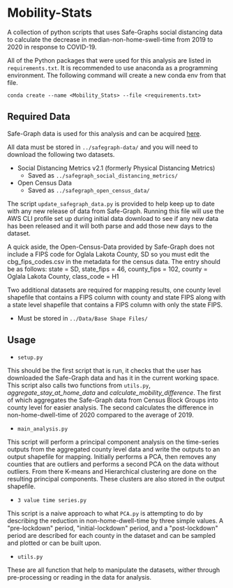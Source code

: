 # Mobility-Stats

A collection of python scripts that uses Safe-Graphs social distancing data to calculate the decrease in median-non-home-swell-time from 2019 to 2020 in response to COVID-19.

All of the Python packages that were used for this analysis are listed in `requirements.txt`. It is recommended to use anaconda as a programming environment. The following command will create a new conda env from that file.

`conda create --name <Mobility_Stats> --file <requirements.txt>`

## Required Data
Safe-Graph data is used for this analysis and can be acquired [here](https://www.safegraph.com/covid-19-data-consortium). 

All data must be stored in `../safegraph-data/` and you will need to download the following two datasets.

* Social Distancing Metrics v2.1 (formerly Physical Distancing Metrics)
    - Saved as `../safegraph_social_distancing_metrics/`
* Open Census Data
    - Saved as `../safegraph_open_census_data/`

The script `update_safegraph_data.py` is provided to help keep up to date with any new release of data from Safe-Graph. Running this file will use the AWS CLI profile set up during initial data download to see if any new data has been released and it will both parse and add those new days to the dataset.

A quick aside, the Open-Census-Data provided by Safe-Graph does not include a FIPS code for Oglala Lakota County, SD so you must edit the cbg_fips_codes.csv in the metadata for the census data. The entry should be as follows: state = SD, state_fips = 46, county_fips = 102, county = Oglala Lakota County, class_code = H1

Two additional datasets are required for mapping results, one county level shapefile that contains a FIPS column with county and state FIPS along with a state level shapefile that contains a FIPS column with only the state FIPS. 
* Must be stored in `../Data/Base Shape Files/`

## Usage

- `setup.py`

This should be the first script that is run, it checks that the user has downloaded the Safe-Graph data and has it in the current working space. This script also calls two functions from `utils.py`, *aggregate_stay_at_home_data* and *calculate_mobility_difference*. The first of which aggregates the Safe-Graph data from Census Block Groups into county level for easier analysis. The second calculates the difference in non-home-dwell-time of 2020 compared to the average of 2019.  

- `main_analysis.py`

This script will perform a principal component analysis on the time-series outputs from the aggregated county level data and write the outputs to an output shapefile for mapping. Initially performs a PCA, then removes any counties that are outliers and performs a second PCA on the data without outliers. From there K-means and Hierarchical clustering are done on the resulting principal components. These clusters are also stored in the output shapefile.  

- `3 value time series.py`

This script is a naive approach to what `PCA.py` is attempting to do by describing the reduction in non-home-dwell-time by three simple values. A "pre-lockdown" period, "initial-lockdown" period, and a "post-lockdown" period are described for each county in the dataset and can be sampled and plotted or can be built upon. 


- `utils.py`

These are all function that help to manipulate the datasets, wither through pre-processing or reading in the data for analysis. 



